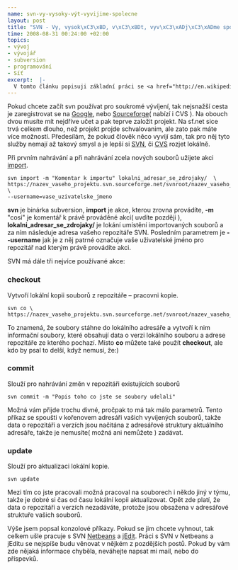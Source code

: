 ```yaml
--- 
name: svn-vy-vysoky-výt-vyvijime-spolecne
layout: post
title: "SVN - Vy, vysok\xC3\xBD, v\xC3\xBDt, vyv\xC3\xADj\xC3\xADme spole\xC4\x8Dn\xC4\x9B"
time: 2008-08-31 00:24:00 +02:00
topics: 
- vývoj
- vývojář
- subversion
- programování
- Síť
excerpt:  |-
  V tomto článku popisuji základní práci se <a href="http://en.wikipedia.org/wiki/Subversion_(software)">Subversion</a>(SVN) a programy pro hostování projektů na SVN. Neřeším teď jeho kvality, nebo vhodnost na něco. Prostě s ním pracuji, tak o něm píšu.
---
```

Pokud chcete začít svn používat pro soukromé vývíjení, tak nejsnažší cesta je zaregistrovat se na <a href="http://code.google.com/hosting/createProject">Google</a>, nebo <a title="Registrace na sf.net" href="http://sourceforge.net/account/registration/">Sourceforge</a>( nabízí i CVS ). Na obouch dvou musíte mít nejdříve učet a pak teprve založit projekt. Na sf.net sice trvá celkem dlouho, než projekt projde schvalovanim, ale zato pak máte více možností. Předesílám, že pokud člověk něco vyvíjí sám, tak pro něj tyto služby nemají až takový smysl a je lepší si <a title="Popis instalace Subversion" href="http://svnbook.red-bean.com/en/1.4/svn.intro.install.html">SVN</a>, či <a title="Popis instalace CVS" href="http://www.idevelopment.info/data/Programming/change_management/unix_cvs/PROGRAMMING_Installing_CVS.shtml">CVS</a> rozjet lokálně.

Při prvním nahrávání a při nahrávání zcela nových souborů užijete akci <a title="Detailní popis akce import" href="http://svnbook.red-bean.com/en/1.0/re12.html">import</a>.

    svn import -m "Komentar k importu" lokalni_adresar_se_zdrojaky/  \
    https://nazev_vaseho_projektu.svn.sourceforge.net/svnroot/nazev_vaseho_projektu \
    --username=vase_uzivatelske_jmeno

**svn** je binárka subversion, **import** je akce, kterou zrovna provádíte, **-m** "cosi" je komentář k právě prováděné akci( uvdíte později ), **lokalni_adresar_se_zdrojaky/** je lokání umístění importovaných souborů a za ním následuje adresa vašeho repozitáře SVN. Posledním parametrem je **--username** jak je z něj patrné označuje vaše uživatelské jméno pro repozitář nad kterým právě provádíte akci.

SVN má dále tři nejvíce používané akce:

### checkout

Vytvoří lokální kopii souborů z repozitáře &ndash; pracovni kopie.

    svn co \
    https://nazev_vaseho_projektu.svn.sourceforge.net/svnroot/nazev_vaseho_projektu

To znamená, že soubory stáhne do lokálního adresáře a vytvoří k nim informační soubory, které obsahují data o verzi lokálního souboru a adrese repozitáře ze kterého pochazí. Místo <strong>co</strong> můžete také použít <strong>checkout</strong>, ale kdo by psal to delší, když nemusí, že:)

### commit
Slouží pro nahrávání změn v repozitáři existujících souborů

    svn commit -m "Popis toho co jste se soubory udelali"

Možná vám přijde trochu divné, pročpak to má tak málo parametrů. Tento příkaz se spoušti v kořenovem adresáři vašich vyvíjených souborů, takže data o repozitáři a verzích jsou načitána z adresářové struktury aktuálního adresáře, takže je nemusíte( možná ani nemůžete ) zadávat.

### update
Slouží pro aktualizaci lokální kopie.

    svn update

Mezi tím co jste pracovali možná pracoval na souborech i někdo jiný v týmu, takže je dobré si čas od času lokální kopii aktualizovat. Opět zde platí, že data o repozitáři a verzích nezadáváte, protože jsou obsažena v adresářové struktuře vašich souborů.

Výše jsem popsal konzolové příkazy. Pokud se jim chcete vyhnout, tak celkem ušle pracuje s SVN <a title="Netbens ke stažení" href="http://www.netbeans.org/downloads/">Netbeans</a> a <a title="jEdit ke stažení" href="http://www.jedit.org/index.php?page=download">jEdit</a>. Práci s SVN v Netbeans a jEditu se nejspíše budu věnovat v nějkém z pozdějších postů. Pokud by vám zde nějaká informace chyběla, neváhejte napsat mi mail, nebo do příspevků.
